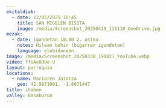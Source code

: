 ```yaml
---
ekitaldiak:
  - date: 12/05/2025 18:45
    title: SAN MIGELEN BISITA
    image: /media/Screenshot_20250419_111110_OneDrive.jpg
mezak:
  - date: igandetan 10.00 2. astea
    notes: Hilean behin (bigarren igandetan)
    language: elebidunean
image: /media/Screenshot_20250330_190821_YouTube.webp
video: ffUAe8dUe-U
layout: parroquia
locations:
  - name: Mariaren Jaiotza
    geo: 42.9871091, -1.8071447
title: ihaben
valley: Basaburua
---
```

